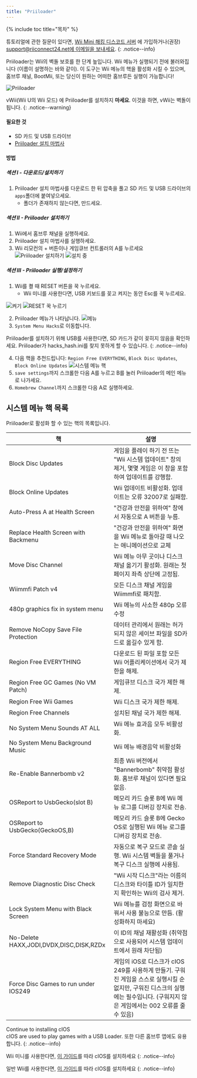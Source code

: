 ```yaml
---
title: "Priiloader"
---
```


{% include toc title="목차" %}

튜토리얼에 관한 질문이 있다면, [Wii Mini 해킹 디스코드 서버](https://discord.gg/rc24) 에 가입하거나(권장) [support@riiconnect24.net에 이메일을 보내세요](mailto:support@riiconnect24.net).
{: .notice--info}

Priiloader는 Wii의 벽돌 보호를 한 단계 높입니다. Wii 메뉴가 실행되기 전에 불러와집니다 (이름이 설명하는 바와 같이). 이 도구는 Wii 메뉴의 핵을 활성화 시킬 수 있으며, 홈브루 채널, BootMii, 또는 당신이 원하는 어떠한 홈브루든 실행이 가능합니다!

![Priiloader](/images/priiloader.jpg)

vWii(Wii U의 Wii 모드) 에 Priiloader를 설치하지 **마세요**. 이것을 하면, vWii는 벽돌이 됩니다.
{: .notice--warning}

#### 필요한 것
* SD 카드 및 USB 드라이브
* [Priiloader 설치 마법사](assets/files/Priiloader_v0_9_1.zip)

#### 방법
##### 섹션 I - 다운로드/설치하기

1. Priiloader 설치 마법사를 다운로드 한 뒤 압축을 풀고 SD 카드 및 USB 드라이브의 `apps`폴더에 붙여넣으세요.
    * 폴더가 존재하지 않는다면, 만드세요.

##### 섹션 II - Priiloader 설치하기

1. Wii에서 홈브루 채널을 실행하세요.
2. Priiloader 설치 마법사를 실행하세요.
3. Wii 리모컨의 + 버튼이나 게임큐브 컨트롤러의 A를 누르세요 ![Priiloader 설치하기](/images/Priiloader/installer.png) ![설치 중](/images/Priiloader/installing.png)

##### 섹션 III - Priiloader 실행/설정하기

1. Wii를 켤 때 RESET 버튼을 꾹 누르세요.
    * Wii 미니를 사용한다면, USB 키보드를 꽂고 켜지는 동안 Esc를 꾹 누르세요.

![켜기](/images/Priiloader/on.jpg) ![RESET 꾹 누르기](/images/Priiloader/reset.jpg)

2. Priiloader 메뉴가 나타납니다. ![메뉴](/images/Priiloader/mainmenu.png)
3. `System Menu Hacks`로 이동합니다.

Priiloader를 설치하기 위해 USB를 사용한다면, SD 카드가 같이 꽂히지 않음을 확인하세요. Priiloader가 hacks_hash.ini를 찾지 못하게 할 수 있습니다.
{: .notice--info}

4. 다음 핵을 추천드립니다: `Region Free EVERYTHING`, `Block Disc Updates`, `Block Online Updates` ![시스템 메뉴 핵](/images/Priiloader/hacks.png)
1. `save settings`까지 스크롤한 다음 A를 누르고 B를 눌러 Priiloader의 메인 메뉴로 나가세요.
1. `Homebrew Channel`까지 스크롤한 다음 A로 실행하세요.

## 시스템 메뉴 핵 목록

Priiloader로 활성화 할 수 있는 핵의 목록입니다.

| 핵                                       | 설명                                                                                                            |
| --------------------------------------- | ------------------------------------------------------------------------------------------------------------- |
| Block Disc Updates                      | 게임을 플레이 하기 전 뜨는 "Wii 시스템 업데이트" 창의 제거, 몇몇 게임은 이 창을 포함하여 업데이트를 강행함.                                             |
| Block Online Updates                    | Wii 업데이트 비활성화. 업데이트는 오류 32007로 실패함.                                                                           |
| Auto-Press A at Health Screen           | "건강과 안전을 위하여" 창에서 자동으로 A 버튼을 누름.                                                                              |
| Replace Health Screen with Backmenu     | "건강과 안전을 위하여" 화면을 Wii 메뉴로 돌아갈 때 나오는 애니메이션으로 교체                                                                |
| Move Disc Channel                       | Wii 메뉴 아무 곳이나 디스크 채널 옮기기 활성화. 원래는 첫 페이지 좌측 상단에 고정됨.                                                           |
| Wiimmfi Patch v4                        | 모든 디스크 채널 게임을 Wiimmfi로 패치함.                                                                                   |
| 480p graphics fix in system menu        | Wii 메뉴의 사소한 480p 오류 수정                                                                                        |
| Remove NoCopy Save File Protection      | 데이터 관리에서 원래는 허가되지 않은 세이브 파일을 SD카드로 옮길수 있게 함.                                                                  |
| Region Free EVERYTHING                  | 다운로드 된 파일 포함 모든 Wii 어플리케이션에서 국가 제한을 해제.                                                                       |
| Region Free GC Games (No VM Patch)      | 게임큐브 디스크 국가 제한 해제.                                                                                            |
| Region Free Wii Games                   | Wii 디스크 국가 제한 해제.                                                                                             |
| Region Free Channels                    | 설치된 채널 국가 제한 해제.                                                                                              |
| No System Menu Sounds AT ALL            | Wii 메뉴 효과음 모두 비활성화.                                                                                           |
| No System Menu Background Music         | Wii 메뉴 배경음악 비활성화                                                                                              |
| Re-Enable Bannerbomb v2                 | 최종 Wii 버전에서 "Bannerbomb" 취약점 활성화. 홈브루 채널이 있다면 필요 없음.                                                          |
| OSReport to UsbGecko(slot B)            | 메모리 카드 슬롯 B에 Wii 메뉴 로그를 디버깅 장치로 전송.                                                                           |
| OSReport to UsbGecko(GeckoOS,B)         | 메모리 카드 슬롯 B에 Gecko OS로 실행된 Wii 메뉴 로그를 디버깅 장치로 전송.                                                             |
| Force Standard Recovery Mode            | 자동으로 복구 모드로 콘솔 실행. Wii 시스템 벽돌을 풀거나 복구 디스크 실행에 사용됨.                                                            |
| Remove Diagnostic Disc Check            | "Wii 시작 디스크"라는 이름의 디스크와 타이틀 ID가 일치한지 확인하는 Wii의 검사 제거.                                                         |
| Lock System Menu with Black Screen      | Wii 메뉴를 검정 화면으로 바꿔서 사용 불능으로 만듬. (활성화하지 마세요)                                                                   |
| No-Delete HAXX,JODI,DVDX,DISC,DISK,RZDx | 이 ID의 채널 재활성화 (취약점으로 사용되어 시스템 업데이트에서 원래 차단됨)                                                                  |
| Force Disc Games to run under IOS249    | 게임의 iOS로 디스크가 cIOS 249를 사용하게 만들기. 구워진 게임을 스스로 실행시킬 순 없지만, 구워진 디스크의 실행에는 필수입니다. (구워지지 않은 게임에서는 002 오류를 줄 수 있음) |


Continue to installing cIOS<br> cIOS are used to play games with a USB Loader. 또한 다른 홈브루 앱에도 유용합니다.
{: .notice--info}

Wii 미니를 사용한다면, [이 가이드](cios-mini)를 따라 cIOS를 설치하세요
{: .notice--info}

일반 Wii를 사용한다면, [이 가이드](cios)를 따라 cIOS를 설치하세요
{: .notice--info}
